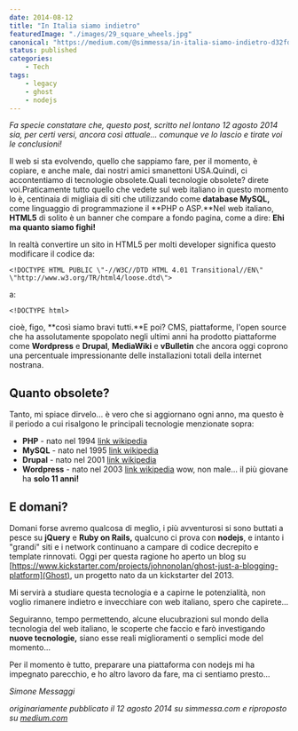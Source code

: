 ```yaml
---
date: 2014-08-12
title: "In Italia siamo indietro"
featuredImage: "./images/29_square_wheels.jpg"
canonical: "https://medium.com/@simmessa/in-italia-siamo-indietro-d32fdc126713"
status: published
categories: 
    - Tech
tags:
    - legacy
    - ghost
    - nodejs
---
```


*Fa specie constatare che, questo post, scritto nel lontano 12 agosto 2014 sia, per certi versi, ancora così attuale... comunque ve lo lascio e tirate voi le conclusioni!*

Il web si sta evolvendo, quello che sappiamo fare, per il momento, è copiare, e anche male, dai nostri amici smanettoni USA.Quindi, ci accontentiamo di tecnologie obsolete.Quali tecnologie obsolete? direte voi.Praticamente tutto quello che vedete sul web italiano in questo momento lo è, centinaia di migliaia di siti che utilizzando come **database MySQL,** come linguaggio di programmazione il **PHP o ASP.**Nel web italiano, **HTML5** di solito è un banner che compare a fondo pagina, come a dire: **Ehi ma quanto siamo fighi!**

In realtà convertire un sito in HTML5 per molti developer significa questo modificare il codice da:
```
<!DOCTYPE HTML PUBLIC \"-//W3C//DTD HTML 4.01 Transitional//EN\" \"http://www.w3.org/TR/html4/loose.dtd\">
```
a:
```
<!DOCTYPE html>
```

cioè, figo, **così siamo bravi tutti.**E poi? CMS, piattaforme, l'open source che ha assolutamente spopolato negli ultimi anni ha prodotto piattaforme come **Wordpress** e **Drupal**, **MediaWiki** e **vBulletin** che ancora oggi coprono una percentuale impressionante delle installazioni totali della internet nostrana.

## Quanto obsolete?

Tanto, mi spiace dirvelo... è vero che si aggiornano ogni anno, ma questo è il periodo a cui risalgono le principali tecnologie menzionate sopra:

* **PHP** - nato nel 1994 [link wikipedia](http://en.wikipedia.org/wiki/PHP)
* **MySQL** - nato nel 1995 [link wikipedia](http://en.wikipedia.org/wiki/MySQL)
* **Drupal** - nato nel 2001 [link wikipedia](http://en.wikipedia.org/wiki/Drupal)
* **Wordpress** - nato nel 2003 [link wikipedia](http://en.wikipedia.org/wiki/WordPress) wow, non male... il più giovane ha **solo 11 anni!**

## E domani?
Domani forse avremo qualcosa di meglio, i più avventurosi si sono buttati a pesce su **jQuery** e **Ruby on Rails,** qualcuno ci prova con **nodejs**, e intanto i "grandi" siti e i network continuano a campare di codice decrepito e template rinnovati.
Oggi per questa ragione ho aperto un blog su [https://www.kickstarter.com/projects/johnonolan/ghost-just-a-blogging-platform](Ghost), un progetto nato da un kickstarter del 2013.

Mi servirà a studiare questa tecnologia e a capirne le potenzialità, non voglio rimanere indietro e invecchiare con web italiano, spero che capirete...

Seguiranno, tempo permettendo, alcune elucubrazioni sul mondo della tecnologia del web italiano, le scoperte che faccio e farò investigando **nuove tecnologie,** siano esse reali miglioramenti o semplici mode del momento...

Per il momento è tutto, preparare una piattaforma con nodejs mi ha impegnato parecchio, e ho altro lavoro da fare, ma ci sentiamo presto...

*Simone Messaggi*

*originariamente pubblicato il 12 agosto 2014 su simmessa.com e riproposto su [medium.com](https://medium.com/@simmessa/in-italia-siamo-indietro-d32fdc126713)*